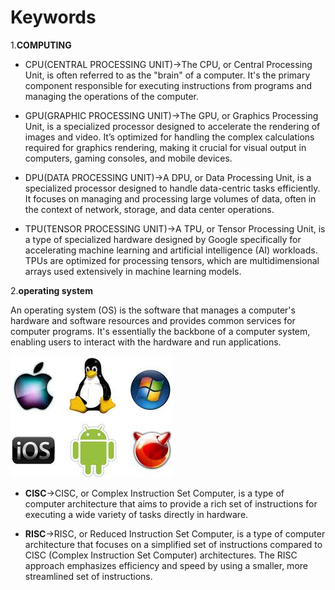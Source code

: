 # Keywords

1.**COMPUTING**
* CPU(CENTRAL PROCESSING UNIT)->The CPU, or Central Processing Unit, is often referred to as the "brain" of a computer. It's the primary component responsible for executing instructions from programs and managing the operations of the computer.
  
* GPU(GRAPHIC PROCESSING UNIT)->The GPU, or Graphics Processing Unit, is a specialized processor designed to accelerate the rendering of images and video. It’s optimized for handling the complex calculations required for graphics rendering, making it crucial for visual output in computers, gaming consoles, and mobile devices.
  
* DPU(DATA PROCESSING UNIT)->A DPU, or Data Processing Unit, is a specialized processor designed to handle data-centric tasks efficiently. It focuses on managing and processing large volumes of data, often in the context of network, storage, and data center operations. 
  
* TPU(TENSOR PROCESSING UNIT)->A TPU, or Tensor Processing Unit, is a type of specialized hardware designed by Google specifically for accelerating machine learning and artificial intelligence (AI) workloads. TPUs are optimized for processing tensors, which are multidimensional arrays used extensively in machine learning models.

2.**operating system**

An operating system (OS) is the software that manages a computer's hardware and software resources and provides common services for computer programs.
It's essentially the backbone of a computer system, enabling users to interact with the hardware and run applications.

![image alt](https://github.com/shub1504/Keywords/blob/54baf75a6351d4282daaa21013b2efa2bc4eb9b6/os.jpeg)

* **CISC**->CISC, or Complex Instruction Set Computer, is a type of computer architecture that aims to provide a rich set of instructions for executing a wide variety of tasks directly in hardware.

* **RISC**->RISC, or Reduced Instruction Set Computer, is a type of computer architecture that focuses on a simplified set of instructions compared to CISC (Complex Instruction Set Computer) architectures. The RISC approach emphasizes efficiency and speed by using a smaller, more streamlined set of instructions.

